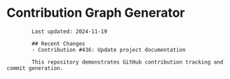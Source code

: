 # Contribution Graph Generator
            
            Last updated: 2024-11-19
            
            ## Recent Changes
            - Contribution #436: Update project documentation
            
            This repository demonstrates GitHub contribution tracking and commit generation.
        